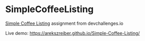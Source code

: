 # SimpleCoffeeListing

[Simple Coffee Listing](https://devchallenges.io/challenge/45) assignment from devchallenges.io

Live demo: https://arekszreiber.github.io/Simple-Coffee-Listing/
